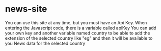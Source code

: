 # news-site
#### 
You can use this site at any time, but you must have an Api Key. When entering the Javascript code, there is a variable called apiKey You can add your own key and another variable named country to be able to add the extension of the selected country like "eg" and then it will be available to you News data for the selected country
